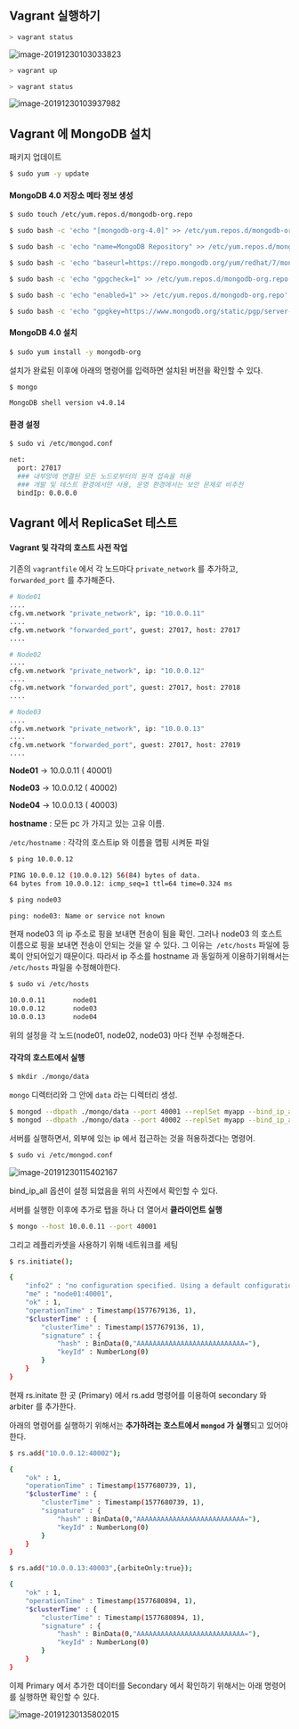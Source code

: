 ## Vagrant 실행하기 

``` bash
> vagrant status 
```

![image-20191230103033823](C:\Users\HPE\AppData\Roaming\Typora\typora-user-images\image-20191230103033823.png)

``` bash
> vagrant up 
```

``` bash
> vagrant status
```

![image-20191230103937982](images/image-20191230103937982.png)



## Vagrant 에 MongoDB 설치

패키지 업데이트 

```bash
$ sudo yum -y update 
```

#### MongoDB 4.0 저장소 메타 정보 생성 

``` bash
$ sudo touch /etc/yum.repos.d/mongodb-org.repo
```

```bash
$ sudo bash -c 'echo "[mongodb-org-4.0]" >> /etc/yum.repos.d/mongodb-org.repo'
```

``` bash
$ sudo bash -c 'echo "name=MongoDB Repository" >> /etc/yum.repos.d/mongodb-org.repo'
```

``` bash
$ sudo bash -c 'echo "baseurl=https://repo.mongodb.org/yum/redhat/7/mongodb-org/4.0/x86_64/" >> /etc/yum.repos.d/mongodb-org.repo'
```

``` bash
$ sudo bash -c 'echo "gpgcheck=1" >> /etc/yum.repos.d/mongodb-org.repo'
```

``` bash
$ sudo bash -c 'echo "enabled=1" >> /etc/yum.repos.d/mongodb-org.repo'
```

``` bash
$ sudo bash -c 'echo "gpgkey=https://www.mongodb.org/static/pgp/server-4.0.asc" >> /etc/yum.repos.d/mongodb-org.repo'
```



#### MongoDB 4.0 설치

```bash
$ sudo yum install -y mongodb-org
```

설치가 완료된 이후에 아래의 명령어를 입력하면 설치된 버전을 확인할 수 있다. 

``` bash
$ mongo

MongoDB shell version v4.0.14
```



#### 환경 설정

``` bash
$ sudo vi /etc/mongod.conf

net:
  port: 27017
  ### 내부망에 연결된 모든 노드로부터의 원격 접속을 허용
  ### 개발 및 테스트 환경에서만 사용, 운영 환경에서는 보안 문제로 비추천
  bindIp: 0.0.0.0
```




## Vagrant 에서 ReplicaSet 테스트

#### Vagrant 및 각각의 호스트 사전 작업 

기존의 `vagrantfile` 에서  각 노드마다 `private_network` 를 추가하고, `forwarded_port` 를 추가해준다. 

``` bash 
# Node01
....
cfg.vm.network "private_network", ip: "10.0.0.11"
....
cfg.vm.network "forwarded_port", guest: 27017, host: 27017
....
```

``` bash
# Node02
....
cfg.vm.network "private_network", ip: "10.0.0.12"
....
cfg.vm.network "forwarded_port", guest: 27017, host: 27018
....
```

``` bash
# Node03
....
cfg.vm.network "private_network", ip: "10.0.0.13"
....
cfg.vm.network "forwarded_port", guest: 27017, host: 27019
....
```



**Node01**  ->  10.0.0.11 ( 40001) 

**Node03**  ->  10.0.0.12 ( 40002) 

**Node04**  ->  10.0.0.13 ( 40003) 



**hostname** : 모든 pc 가 가지고 있는 고유 이름. 

`/etc/hostname` : 각각의 호스트ip 와 이름을 맵핑 시켜둔 파일   

``` bash
$ ping 10.0.0.12

PING 10.0.0.12 (10.0.0.12) 56(84) bytes of data.
64 bytes from 10.0.0.12: icmp_seq=1 ttl=64 time=0.324 ms
```

```bash
$ ping node03

ping: node03: Name or service not known
```

현재 node03 의 ip 주소로 핑을 보내면 전송이 됨을 확인. 그러나 node03 의 호스트 이름으로 핑을 보내면 전송이 안되는 것을 알 수 있다. 그 이유는` /etc/hosts` 파일에 등록이 안되어있기 때문이다.  따라서 ip 주소를 hostname 과 동일하게 이용하기위해서는 `/etc/hosts` 파일을 수정해야한다.

``` bash
$ sudo vi /etc/hosts

10.0.0.11       node01
10.0.0.12       node03
10.0.0.13       node04
```

위의 설정을 각 노드(node01, node02, node03) 마다 전부 수정해준다. 





#### 각각의 호스트에서 실행

``` bash
$ mkdir ./mongo/data
```

`mongo` 디렉터리와 그 안에 `data` 라는 디렉터리 생성. 

``` bash
$ mongod --dbpath ./mongo/data --port 40001 --replSet myapp --bind_ip_all
$ mongod --dbpath ./mongo/data --port 40002 --replSet myapp --bind_ip_all
```

서버를 실행하면서, 외부에 있는 ip 에서 접근하는 것을 허용하겠다는 명령어. 

``` bash
$ sudo vi /etc/mongod.conf
```

![image-20191230115402167](images/image-20191230115402167.png)

bind_ip_all 옵션이 설정 되었음을 위의 사진에서 확인할 수 있다. 



서버를 실행한 이후에 추가로 탭을 하나 더 열어서 **클라이언트 실행** 

```  bash
$ mongo --host 10.0.0.11 --port 40001
```

그리고 레플리카셋을 사용하기 위해 네트워크를 세팅 

```bash
$ rs.initiate(); 

{
	"info2" : "no configuration specified. Using a default configuration for the set",
	"me" : "node01:40001",
	"ok" : 1,
	"operationTime" : Timestamp(1577679136, 1),
	"$clusterTime" : {
		"clusterTime" : Timestamp(1577679136, 1),
		"signature" : {
			"hash" : BinData(0,"AAAAAAAAAAAAAAAAAAAAAAAAAAA="),
			"keyId" : NumberLong(0)
		}
	}
}
```

현재 rs.initate 한 곳 (Primary) 에서 rs.add 명령어를 이용하여 secondary 와 arbiter 를 추가한다.  

아래의 명령어를 실행하기 위해서는 **추가하려는 호스트에서 `mongod` 가 실행**되고 있어야한다. 

``` bash
$ rs.add("10.0.0.12:40002");

{
	"ok" : 1,
	"operationTime" : Timestamp(1577680739, 1),
	"$clusterTime" : {
		"clusterTime" : Timestamp(1577680739, 1),
		"signature" : {
			"hash" : BinData(0,"AAAAAAAAAAAAAAAAAAAAAAAAAAA="),
			"keyId" : NumberLong(0)
		}
	}
}

```

``` bash
$ rs.add("10.0.0.13:40003",{arbiteOnly:true});

{
	"ok" : 1,
	"operationTime" : Timestamp(1577680894, 1),
	"$clusterTime" : {
		"clusterTime" : Timestamp(1577680894, 1),
		"signature" : {
			"hash" : BinData(0,"AAAAAAAAAAAAAAAAAAAAAAAAAAA="),
			"keyId" : NumberLong(0)
		}
	}
}
```



이제 Primary 에서 추가한 데이터를 Secondary 에서 확인하기 위해서는 아래 명령어를 실행하면 확인할 수 있다. 

![image-20191230135802015](images/image-20191230135802015.png)
